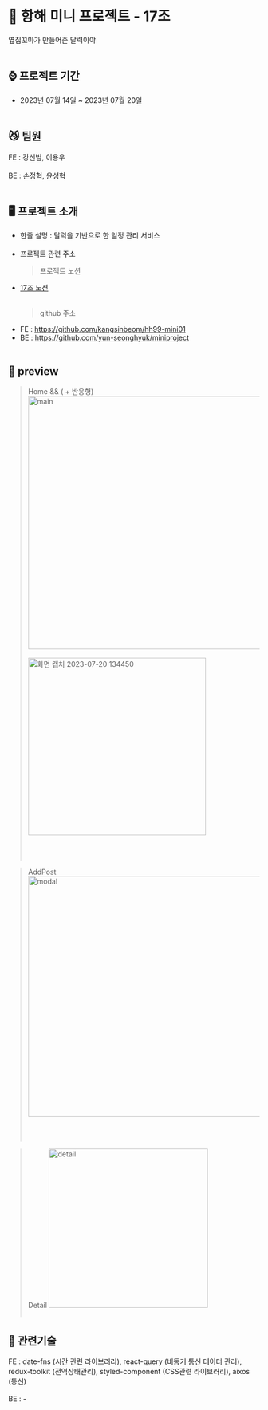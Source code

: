 # :canoe: 항해 미니 프로젝트 - 17조

옆집꼬마가 만들어준 달력이야
<br><br/>

## :watch: 프로젝트 기간

- 2023년 07월 14일 ~ 2023년 07월 20일
  <br><br/>

## :smirk_cat: 팀원

FE : 강신범, 이용우
<br><br/>
BE : 손정혁, 윤성혁
<br><br/>

## :desktop_computer: 프로젝트 소개

- 한줄 설명 : 달력을 기반으로 한 일정 관리 서비스
  <br><br/>
- 프로젝트 관련 주소
  > 프로젝트 노션
- [17조 노션](https://deep-sign-d9d.notion.site/S-A-355604e3cfd74de986fab5d7aa6e4c7d)
  <br><br/>
  > github 주소
- FE : https://github.com/kangsinbeom/hh99-mini01
- BE : https://github.com/yun-seonghyuk/miniproject
  <br><br/>

## :pushpin: preview

> Home && ( + 반응형)
> <img width="508" alt="main" src="https://github.com/kangsinbeom/hh99-mini01/assets/83047601/2cd10265-6f6f-4279-bc91-67559b39f34a">
> <br><br/>
> <img width="356" alt="화면 캡처 2023-07-20 134450" src="https://github.com/kangsinbeom/hh99-mini01/assets/83047601/20011895-5b53-4d56-a6c6-a9833907be83">
> <br><br/>
> <br><br/>

> AddPost
> <img width="482" alt="modal" src="https://github.com/kangsinbeom/hh99-mini01/assets/83047601/4daeed01-422e-4f03-8a7e-396bf12e5498">
> <br><br/>
> <br><br/>

> Detail
> <img width="319" alt="detail" src="https://github.com/kangsinbeom/hh99-mini01/assets/83047601/522cadfd-4259-4369-9823-143acba4b1b1">
> <br><br/>

## :mag_right: 관련기술

FE : date-fns (시간 관련 라이브러리), react-query (비동기 통신 데이터 관리), redux-toolkit (전역상태관리), styled-component (CSS관련 라이브러리), aixos (통신)
<br><br/>
BE : -
